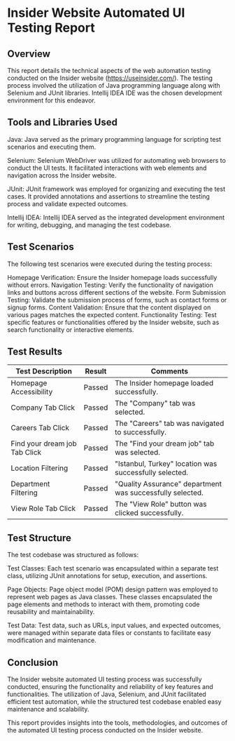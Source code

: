 # Insider Website Automated UI Testing Report

## Overview
This report details the technical aspects of the web automation testing conducted on the Insider website (https://useinsider.com/). The testing process involved the utilization of Java programming language along with Selenium and JUnit libraries. Intellij IDEA IDE was the chosen development environment for this endeavor.

## Tools and Libraries Used
Java: Java served as the primary programming language for scripting test scenarios and executing them.

Selenium: Selenium WebDriver was utilized for automating web browsers to conduct the UI tests. It facilitated interactions with web elements and navigation across the Insider website.

JUnit: JUnit framework was employed for organizing and executing the test cases. It provided annotations and assertions to streamline the testing process and validate expected outcomes.

Intellij IDEA: Intellij IDEA served as the integrated development environment for writing, debugging, and managing the test codebase.

## Test Scenarios
The following test scenarios were executed during the testing process:

Homepage Verification: Ensure the Insider homepage loads successfully without errors.
Navigation Testing: Verify the functionality of navigation links and buttons across different sections of the website.
Form Submission Testing: Validate the submission process of forms, such as contact forms or signup forms.
Content Validation: Ensure that the content displayed on various pages matches the expected content.
Functionality Testing: Test specific features or functionalities offered by the Insider website, such as search functionality or interactive elements.

## Test Results

| Test Description     | Result     | Comments     |
|------------|-------------|-------------|
| Homepage Accessibility | Passed | The Insider homepage loaded successfully. |
| Company Tab Click | Passed | The "Company" tab was selected. |
| Careers Tab Click | Passed | The "Careers" tab was navigated to successfully. |
| Find your dream job Tab Click | Passed | The "Find your dream job" tab was selected. |
| Location Filtering | Passed | "Istanbul, Turkey" location was successfully selected. |
| Department Filtering | Passed | "Quality Assurance" department was successfully selected.|
| View Role Tab Click | Passed | The "View Role" button was clicked successfully. |

## Test Structure
The test codebase was structured as follows:

Test Classes: Each test scenario was encapsulated within a separate test class, utilizing JUnit annotations for setup, execution, and assertions.

Page Objects: Page object model (POM) design pattern was employed to represent web pages as Java classes. These classes encapsulated the page elements and methods to interact with them, promoting code reusability and maintainability.

Test Data: Test data, such as URLs, input values, and expected outcomes, were managed within separate data files or constants to facilitate easy modification and maintenance.

## Conclusion
The Insider website automated UI testing process was successfully conducted, ensuring the functionality and reliability of key features and functionalities. The utilization of Java, Selenium, and JUnit facilitated efficient test automation, while the structured test codebase enabled easy maintenance and scalability.

This report provides insights into the tools, methodologies, and outcomes of the automated UI testing process conducted on the Insider website.
